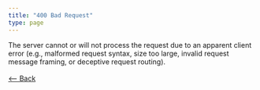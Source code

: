 ```yaml
---
title: "400 Bad Request"
type: page
---
```

The server cannot or will not process the request due to an apparent client error (e.g., malformed request syntax, size too large, invalid request message framing, or deceptive request routing).<br /><br />[<-- Back](../../http_codes.md)